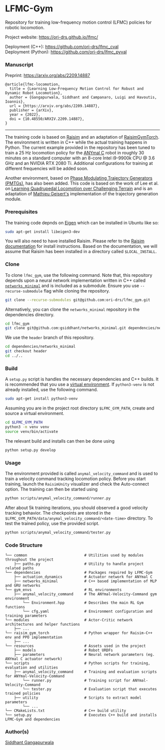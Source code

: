 # LFMC-Gym

Repository for training low-frequency motion control (LFMC) policies for 
robotic locomotion. 

Project website: https://ori-drs.github.io/lfmc/ </br>

Deployment (C++): https://github.com/ori-drs/lfmc_cval </br>
Deployment (Python): https://github.com/ori-drs/lfmc_pyval </br>

### Manuscript

Preprint: https://arxiv.org/abs/2209.14887

```
@article{lfmc-locomotion,
  title = {Learning Low-Frequency Motion Control for Robust and Dynamic Robot Locomotion},
  author = {Gangapurwala, Siddhant and Campanaro, Luigi and Havoutis, Ioannis},
  url = {https://arxiv.org/abs/2209.14887},
  publisher = {arXiv},  
  year = {2022},
  doi = {10.48550/ARXIV.2209.14887},
}
```

---

The training code is based on [Raisim](https://raisim.com/) and an adaptation of
[RaisimGymTorch](https://raisim.com/sections/RaisimGymTorch.html). The
environment is written in C++ while the actual training happens in Python. The current
example provided in the repository has been tuned to train a 25 Hz locomotion
policy for the [ANYmal C](https://youtu.be/_ffgWvdZyvk) robot in roughly 30 minutes
on a standard computer with an 8-core Intel i9-9900k CPU @ 3.6 GHz and an NVIDIA RTX 2080 Ti.
Additional configurations for training at different frequencies will be added soon.

Another environment, based on [Phase Modulating Trajectory Generators (PMTGs)](https://arxiv.org/pdf/1910.02812.pdf), 
has also been added. This code is based on the work of Lee et al. on 
[Learning Quadrupedal Locomotion over Challenging Terrain](https://leggedrobotics.github.io/rl-blindloco/) and
is an adaptation of [Mathieu Geisert's](https://www.linkedin.com/in/mathieu-geisert-b290a38a)
implementation of the trajectory generation module.

### Prerequisites
The training code depnds on [Eigen](https://eigen.tuxfamily.org/index.php?title=Main_Page)
which can be installed in Ubuntu like so:
```bash
sudo apt-get install libeigen3-dev
```

You will also need to have installed 
Raisim. Please refer to the [Raisim documentation](https://raisim.com/sections/Installation.html) 
for install instructions. Based on the documentation, 
we will assume that Raisim has been installed in a directory
called ```$LOCAL_INSTALL```.

### Clone
To clone ```lfmc_gym```, use the following command. Note that, 
this repository depends upon a neural network implementation
written in C++ called [```networks_minimal```](https://github.com/gsiddhant/networks_minimal) 
and is included as a submodule. Ensure you
use ```--recurse-submodule``` flag while cloning the repository.

```bash
git clone --recurse-submodules git@github.com:ori-drs/lfmc_gym.git
```

Alternatively, you can clone the ```networks_minimal``` repository in 
the dependencies directory.
```bash
cd lfmc_gym
git clone git@github.com:gsiddhant/networks_minimal.git dependencies/networks_minimal
```

We use the ```header``` branch of this repository.
```bash
cd dependencies/networks_minimal
git checkout header
cd ../..
```

### Build

A ```setup.py``` script is handles the necessary dependencies
and C++ builds. It is recommended that you use a 
[virtual environment](https://docs.python.org/3/tutorial/venv.html).
If ```python3-venv``` is not already installed, use the following command.
```bash
sudo apt-get install python3-venv
```

Assuming you are in the project root directory ```$LFMC_GYM_PATH```, 
create and source a virtual environment. 
```bash
cd $LFMC_GYM_PATH
python3 -m venv venv
source venv/bin/activate
```

The relevant build and installs can then be done using
```bash
python setup.py develop
```

### Usage
The environment provided is called ```anymal_velocity_command```
and is used to train a velocity command tracking locomotion policy.
Before you start training, launch the ```RaisimUnity``` visualizer and
check the Auto-connect option. The training can then be started using
```bash
python scripts/anymal_velocity_command/runner.py
```

After about 5k training iterations, you should observed a 
good velocity tracking behavior. The checkpoints are stored
in the ```$LFMC_GYM_PATH/data/anymal_velocity_command/<date-time>```
directory. To test the trained policy, use the provided 
script.
```bash
python scripts/anymal_velocity_command/tester.py
```

### Code Structure
    └── common                          # Utilities used by modules throughout the project
        ├── paths.py                    # Utility to handle project related paths
    └── dependencies                    # Packages required by LFMC-Gym
        ├── actuation_dynamics          # Actuator network for ANYmal C
        ├── networks_minimal            # C++ based implementation of MLP and GRU networks
    └── gym_envs                        # RL environments
        ├── anymal_velocity_command     # The ANYmal-Velocity-Command gym environment
            └── Environment.hpp         # Describes the main RL Gym functions
            └── cfg,yaml                # Environment configuration and training parameters 
    └── modules                         # Actor-Critic network architectures and helper functions
        ├── ...
    └── raisim_gym_torch                # Python wrapper for Raisim-C++ env and PPO implementation
        ├── ...
    └── resources                       # Assets used in the project
        ├── models                      # Robot URDFs
        ├── parameters                  # Neural network parameters (eg. ANYmal C actuator network)
    └── scripts                         # Python scripts for training, evaluation and utilities
        ├── anymal_velocity_command     # Training and evaluation scripts for ANYmal-Velocity-Command
            └── runner.py               # Training script for ANYmal-Velocity-Command
            └── tester.py               # Evaluation script that executes trained policies 
        ├── utility                     # Scripts to extract model parameters
            └── ...
    └── CMakeLists.txt                  # C++ build utility
    └── setup.py                        # Executes C++ build and installs LFMC-Gym and dependencies

### Author(s)
[Siddhant Gangapurwala](mailto:siddhant@robots.ox.ac.uk)
